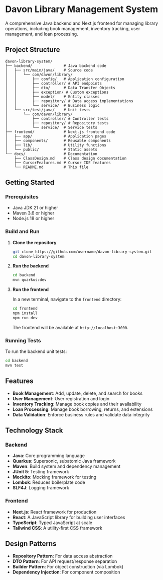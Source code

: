 # Davon Library Management System

A comprehensive Java backend and Next.js frontend for managing library operations, including book management, inventory tracking, user management, and loan processing.

## Project Structure

```
davon-library-system/
├── backend/              # Java backend code
│   ├── src/main/java/    # Source code
│   │   └── com/davon/library/
│   │       ├── config/   # Application configuration
│   │       ├── controller/ # API endpoints
│   │       ├── dto/      # Data Transfer Objects
│   │       ├── exception/ # Custom exceptions
│   │       ├── model/    # Entity classes
│   │       ├── repository/ # Data access implementations
│   │       └── service/  # Business logic
│   └── src/test/java/    # Unit tests
│       └── com/davon/library/
│           ├── controller/ # Controller tests
│           ├── repository/ # Repository tests
│           └── service/  # Service tests
├── frontend/             # Next.js frontend code
│   ├── app/              # Application pages
│   ├── components/       # Reusable components
│   ├── lib/              # Utility functions
│   └── public/           # Static assets
└── docs/                 # Documentation
    ├── ClassDesign.md    # Class design documentation
    ├── CursorFeatures.md # Cursor IDE features
    └── README.md         # This file
```

## Getting Started

### Prerequisites

- Java JDK 21 or higher
- Maven 3.6 or higher
- Node.js 18 or higher

### Build and Run

1.  **Clone the repository**

    ```bash
    git clone https://github.com/username/davon-library-system.git
    cd davon-library-system
    ```

2.  **Run the backend**

    ```bash
    cd backend
    mvn quarkus:dev
    ```

3.  **Run the frontend**

    In a new terminal, navigate to the `frontend` directory:

    ```bash
    cd frontend
    npm install
    npm run dev
    ```

    The frontend will be available at `http://localhost:3000`.

### Running Tests

To run the backend unit tests:

```bash
cd backend
mvn test
```

## Features

- **Book Management**: Add, update, delete, and search for books
- **User Management**: User registration and login
- **Inventory Tracking**: Manage book copies and their availability
- **Loan Processing**: Manage book borrowing, returns, and extensions
- **Data Validation**: Enforce business rules and validate data integrity

## Technology Stack

### Backend

- **Java**: Core programming language
- **Quarkus**: Supersonic, subatomic Java framework
- **Maven**: Build system and dependency management
- **JUnit 5**: Testing framework
- **Mockito**: Mocking framework for testing
- **Lombok**: Reduces boilerplate code
- **SLF4J**: Logging framework

### Frontend

- **Next.js**: React framework for production
- **React**: A JavaScript library for building user interfaces
- **TypeScript**: Typed JavaScript at scale
- **Tailwind CSS**: A utility-first CSS framework

## Design Patterns

- **Repository Pattern**: For data access abstraction
- **DTO Pattern**: For API request/response separation
- **Builder Pattern**: For object construction (via Lombok)
- **Dependency Injection**: For component composition
